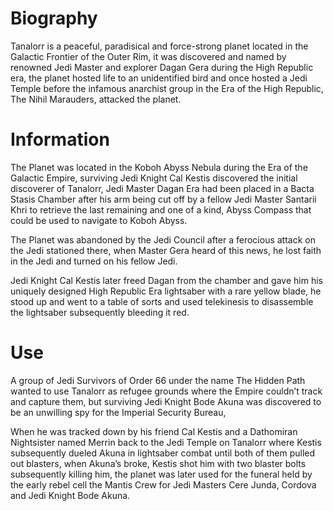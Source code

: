 # Biography

Tanalorr is a peaceful, paradisical and force-strong planet located in the Galactic Frontier of the Outer Rim, it was discovered and named by renowned Jedi Master and explorer Dagan Gera during the High Republic era, the planet hosted life to an unidentified bird and once hosted a Jedi Temple before the infamous anarchist group in the Era of the High Republic, The Nihil Marauders, attacked the planet.

# Information

The Planet was located in the Koboh Abyss Nebula during the Era of the Galactic Empire, surviving Jedi Knight Cal Kestis discovered the initial discoverer of Tanalorr, Jedi Master Dagan Era had been placed in a Bacta Stasis Chamber after his arm being cut off by a fellow Jedi Master Santarii Khri to retrieve the last remaining and one of a kind, Abyss Compass that could be used to navigate to Koboh Abyss.

The Planet was abandoned by the Jedi Council after a ferocious attack on the Jedi stationed there, when Master Gera heard of this news, he lost faith in the Jedi and turned on his fellow Jedi.

Jedi Knight Cal Kestis later freed Dagan from the chamber and gave him his uniquely designed High Republic Era lightsaber with a rare yellow blade, he stood up and went to a table of sorts and used telekinesis to disassemble the lightsaber subsequently bleeding it red.

# Use

A group of Jedi Survivors of Order 66 under the name The Hidden Path wanted to use Tanalorr as refugee grounds where the Empire couldn’t track and capture them, but surviving Jedi Knight Bode Akuna was discovered to be an unwilling spy for the Imperial Security Bureau,

When he was tracked down by his friend Cal Kestis and a Dathomiran Nightsister named Merrin back to the Jedi Temple on Tanalorr where Kestis subsequently dueled Akuna in lightsaber combat until both of them pulled out blasters, when Akuna’s broke, Kestis shot him with two blaster bolts subsequently killing him, the planet was later used for the funeral held by the early rebel cell the Mantis Crew for Jedi Masters Cere Junda, Cordova and Jedi Knight Bode Akuna.
